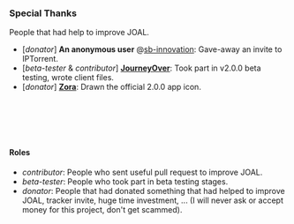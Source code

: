 ### Special Thanks
People that had help to improve JOAL.

- [*donator*] **An anonymous user** @[sb-innovation](**http://www.sb-innovation.de**): Gave-away an invite to IPTorrent.
- [*beta-tester* & *contributor*] [**JourneyOver**](https://github.com/JourneyOver): Took part in v2.0.0 beta testing, wrote client files.
- [*donator*] [**Zora**](https://www.sb-innovation.de/members/50744-zora): Drawn the official 2.0.0 app icon.

<br/><br/><br/><br/>
#### Roles
- *contributor*: People who sent useful pull request to improve JOAL.
- *beta-tester*: People who took part in beta testing stages.
- *donator*: People that had donated something that had helped to improve JOAL, tracker invite, huge time investment, ... (I will never ask or accept money for this project, don't get scammed).
